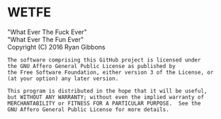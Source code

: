 # WETFE
"What Ever The Fuck Ever"  
"What Ever The Fun Ever"  
Copyright (C) 2016 Ryan Gibbons



    The software comprising this GitHub project is licensed under  
    the GNU Affero General Public License as published by  
    the Free Software Foundation, either version 3 of the License, or  
    (at your option) any later version.

    This program is distributed in the hope that it will be useful,
    but WITHOUT ANY WARRANTY; without even the implied warranty of
    MERCHANTABILITY or FITNESS FOR A PARTICULAR PURPOSE.  See the
    GNU Affero General Public License for more details.
